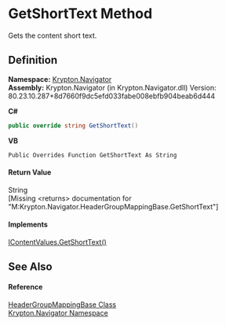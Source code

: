 # GetShortText Method


Gets the content short text.



## Definition
**Namespace:** <a href="a21ac074-d119-3dc6-bd1c-d3a12c0128bc.md">Krypton.Navigator</a>  
**Assembly:** Krypton.Navigator (in Krypton.Navigator.dll) Version: 80.23.10.287+8d7660f9dc5efd033fabe008ebfb904beab6d444

**C#**
``` C#
public override string GetShortText()
```
**VB**
``` VB
Public Overrides Function GetShortText As String
```



#### Return Value
String  
\[Missing &lt;returns&gt; documentation for "M:Krypton.Navigator.HeaderGroupMappingBase.GetShortText"\]

#### Implements
<a href="2e5eb1a4-a595-42a1-f290-b87d8925690a.md">IContentValues.GetShortText()</a>  


## See Also


#### Reference
<a href="9643b944-e972-23bc-686d-961e1d3df64c.md">HeaderGroupMappingBase Class</a>  
<a href="a21ac074-d119-3dc6-bd1c-d3a12c0128bc.md">Krypton.Navigator Namespace</a>  
